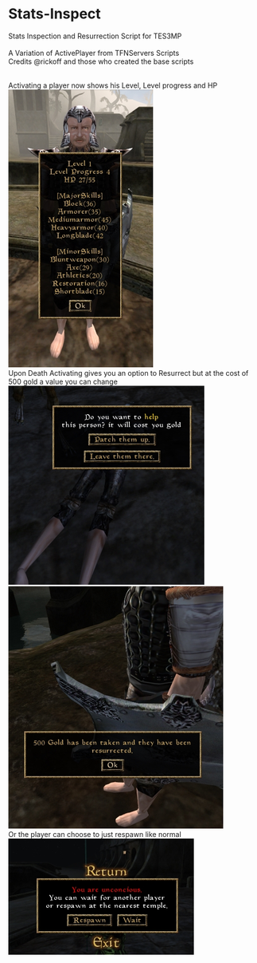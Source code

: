 # Stats-Inspect
Stats Inspection and Resurrection Script for TES3MP<br><br>
A Variation of ActivePlayer from TFNServers Scripts<br>
Credits @rickoff and those who created the base scripts<br><br>

Activating a player now shows his Level, Level progress and HP<br>
![alt text](https://github.com//Xatmo980/Stats-Inspect/blob/main/NewActivateStats.jpg?raw=true)<br>
Upon Death Activating gives you an option to Resurrect but at the cost of 500 gold a value you can change<br>
![alt text](https://github.com//Xatmo980/Stats-Inspect/blob/main/Death.jpg?raw=true)<br>
![alt text](https://github.com//Xatmo980/Stats-Inspect/blob/main/Ress.jpg?raw=true)<br>
Or the player can choose to just respawn like normal<br>
![alt text](https://github.com//Xatmo980/Stats-Inspect/blob/main/Respawn.jpg?raw=true)<br>
